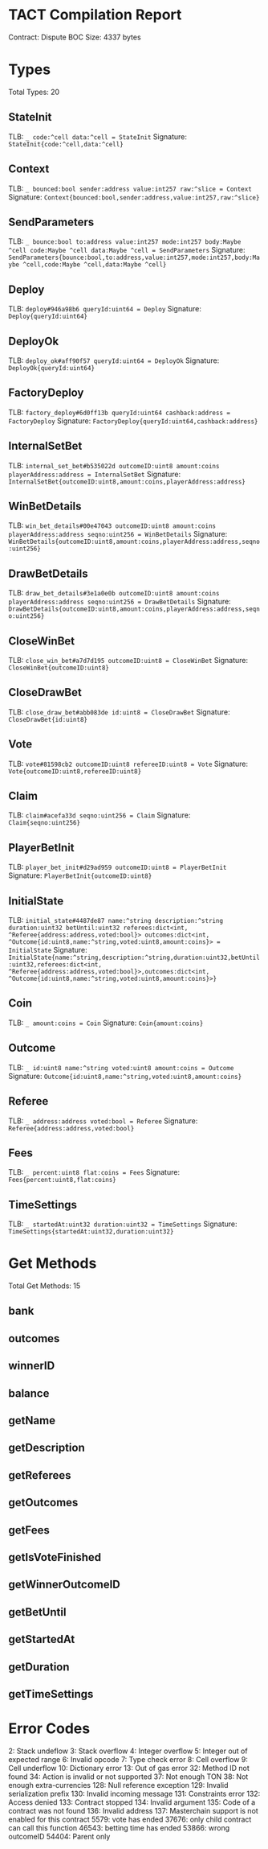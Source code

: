 # TACT Compilation Report
Contract: Dispute
BOC Size: 4337 bytes

# Types
Total Types: 20

## StateInit
TLB: `_ code:^cell data:^cell = StateInit`
Signature: `StateInit{code:^cell,data:^cell}`

## Context
TLB: `_ bounced:bool sender:address value:int257 raw:^slice = Context`
Signature: `Context{bounced:bool,sender:address,value:int257,raw:^slice}`

## SendParameters
TLB: `_ bounce:bool to:address value:int257 mode:int257 body:Maybe ^cell code:Maybe ^cell data:Maybe ^cell = SendParameters`
Signature: `SendParameters{bounce:bool,to:address,value:int257,mode:int257,body:Maybe ^cell,code:Maybe ^cell,data:Maybe ^cell}`

## Deploy
TLB: `deploy#946a98b6 queryId:uint64 = Deploy`
Signature: `Deploy{queryId:uint64}`

## DeployOk
TLB: `deploy_ok#aff90f57 queryId:uint64 = DeployOk`
Signature: `DeployOk{queryId:uint64}`

## FactoryDeploy
TLB: `factory_deploy#6d0ff13b queryId:uint64 cashback:address = FactoryDeploy`
Signature: `FactoryDeploy{queryId:uint64,cashback:address}`

## InternalSetBet
TLB: `internal_set_bet#b535022d outcomeID:uint8 amount:coins playerAddress:address = InternalSetBet`
Signature: `InternalSetBet{outcomeID:uint8,amount:coins,playerAddress:address}`

## WinBetDetails
TLB: `win_bet_details#00e47043 outcomeID:uint8 amount:coins playerAddress:address seqno:uint256 = WinBetDetails`
Signature: `WinBetDetails{outcomeID:uint8,amount:coins,playerAddress:address,seqno:uint256}`

## DrawBetDetails
TLB: `draw_bet_details#3e1a0e0b outcomeID:uint8 amount:coins playerAddress:address seqno:uint256 = DrawBetDetails`
Signature: `DrawBetDetails{outcomeID:uint8,amount:coins,playerAddress:address,seqno:uint256}`

## CloseWinBet
TLB: `close_win_bet#a7d7d195 outcomeID:uint8 = CloseWinBet`
Signature: `CloseWinBet{outcomeID:uint8}`

## CloseDrawBet
TLB: `close_draw_bet#abb083de id:uint8 = CloseDrawBet`
Signature: `CloseDrawBet{id:uint8}`

## Vote
TLB: `vote#81598cb2 outcomeID:uint8 refereeID:uint8 = Vote`
Signature: `Vote{outcomeID:uint8,refereeID:uint8}`

## Claim
TLB: `claim#acefa33d seqno:uint256 = Claim`
Signature: `Claim{seqno:uint256}`

## PlayerBetInit
TLB: `player_bet_init#d29ad959 outcomeID:uint8 = PlayerBetInit`
Signature: `PlayerBetInit{outcomeID:uint8}`

## InitialState
TLB: `initial_state#4487de87 name:^string description:^string duration:uint32 betUntil:uint32 referees:dict<int, ^Referee{address:address,voted:bool}> outcomes:dict<int, ^Outcome{id:uint8,name:^string,voted:uint8,amount:coins}> = InitialState`
Signature: `InitialState{name:^string,description:^string,duration:uint32,betUntil:uint32,referees:dict<int, ^Referee{address:address,voted:bool}>,outcomes:dict<int, ^Outcome{id:uint8,name:^string,voted:uint8,amount:coins}>}`

## Coin
TLB: `_ amount:coins = Coin`
Signature: `Coin{amount:coins}`

## Outcome
TLB: `_ id:uint8 name:^string voted:uint8 amount:coins = Outcome`
Signature: `Outcome{id:uint8,name:^string,voted:uint8,amount:coins}`

## Referee
TLB: `_ address:address voted:bool = Referee`
Signature: `Referee{address:address,voted:bool}`

## Fees
TLB: `_ percent:uint8 flat:coins = Fees`
Signature: `Fees{percent:uint8,flat:coins}`

## TimeSettings
TLB: `_ startedAt:uint32 duration:uint32 = TimeSettings`
Signature: `TimeSettings{startedAt:uint32,duration:uint32}`

# Get Methods
Total Get Methods: 15

## bank

## outcomes

## winnerID

## balance

## getName

## getDescription

## getReferees

## getOutcomes

## getFees

## getIsVoteFinished

## getWinnerOutcomeID

## getBetUntil

## getStartedAt

## getDuration

## getTimeSettings

# Error Codes
2: Stack undeflow
3: Stack overflow
4: Integer overflow
5: Integer out of expected range
6: Invalid opcode
7: Type check error
8: Cell overflow
9: Cell underflow
10: Dictionary error
13: Out of gas error
32: Method ID not found
34: Action is invalid or not supported
37: Not enough TON
38: Not enough extra-currencies
128: Null reference exception
129: Invalid serialization prefix
130: Invalid incoming message
131: Constraints error
132: Access denied
133: Contract stopped
134: Invalid argument
135: Code of a contract was not found
136: Invalid address
137: Masterchain support is not enabled for this contract
5579: vote has ended
37676: only child contract can call this function
46543: betting time has ended
53866: wrong outcomeID
54404: Parent only